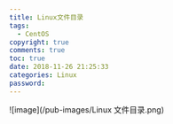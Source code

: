 ```yaml
---
title: Linux文件目录
tags:
  - CentOS
copyright: true
comments: true
toc: true
date: 2018-11-26 21:25:33
categories: Linux
password:
---
```


![image](/pub-images/Linux 文件目录.png)
